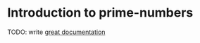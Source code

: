 # Introduction to prime-numbers

TODO: write [great documentation](http://jacobian.org/writing/great-documentation/what-to-write/)
